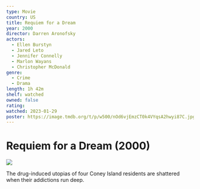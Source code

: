 ```yaml
---
type: Movie
country: US
title: Requiem for a Dream
year: 2000
director: Darren Aronofsky
actors:
  - Ellen Burstyn
  - Jared Leto
  - Jennifer Connelly
  - Marlon Wayans
  - Christopher McDonald
genre:
  - Crime
  - Drama
length: 1h 42m
shelf: watched
owned: false
rating:
watched: 2023-01-29
poster: https://image.tmdb.org/t/p/w500/nOd6vjEmzCT0k4VYqsA2hwyi87C.jpg
---
```


# Requiem for a Dream (2000)

![](https://image.tmdb.org/t/p/w500/nOd6vjEmzCT0k4VYqsA2hwyi87C.jpg)

The drug-induced utopias of four Coney Island residents are shattered when their addictions run deep.